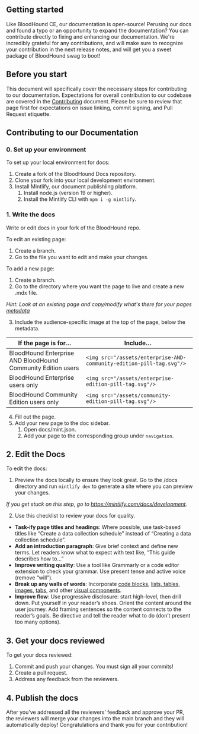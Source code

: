 ## Getting started

Like BloodHound CE, our documentation is open-source! Perusing our docs and found a typo or an opportunity to expand the documentation? You can contribute directly to fixing and enhancing our documentation. We're incredibly grateful for any contributions, and will make sure to recognize your contribution in the next release notes, and will get you a sweet package of BloodHound swag to boot!

## Before you start

This document will specifically cover the necessary steps for contributing to our documentation. Expectations for overall contribution to our codebase are covered in the [Contributing](./Contributing.md) document. Please be sure to review that page first for expectations on issue linking, commit signing, and Pull Request etiquette.

## Contributing to our Documentation

### 0. Set up your environment
To set up your local environment for docs:

1. Create a fork of the BloodHound Docs repository.
2. Clone your fork into your local development environment.
3. Install Mintlify, our document publishling platform.
   1. Install node.js (version 19 or higher).
   2. Install the Mintlify CLI with `npm i -g mintlify`.

### 1. Write the docs
Write or edit docs in your fork of the BloodHound repo.

To edit an existing page: 

1. Create a branch.
2. Go to the file you want to edit and make your changes.

To add a new page:

1. Create a branch.
2. Go to the directory where you want the page to live and create a new .mdx file.

*Hint: Look at an existing page and copy/modify what's there for your pages [metadata](https://mintlify.com/docs/page)*

3. Include the audience-specific image at the top of the page, below the metadata.

| **If the page is for…** | **Include…** |
|------|------|
| BloodHound Enterprise AND BloodHound Community Edition users | `<img src="/assets/enterprise-AND-community-edition-pill-tag.svg"/> ` |
| BloodHound Enterprise users only | `<img src="/assets/enterprise-edition-pill-tag.svg"/>` |
| BloodHound Community Edition users only | `<img src="/assets/community-edition-pill-tag.svg"/>` |

4. Fill out the page.
5. Add your new page to the doc sidebar. 
   1. Open docs/mint.json. 
   2. Add your page to the corresponding group under `navigation`. 

## 2. Edit the Docs
To edit the docs: 
1. Preview the docs locally to ensure they look great. Go to the /docs directory and run `mintlify dev`
to generate a site where you can preview your changes. 

*If you get stuck on this step, go to https://mintlify.com/docs/development.*

2. Use this checklist to review your docs for quality.
  - **Task-ify page titles and headings**: Where possible, use task-based titles like “Create a data collection schedule” instead of  “Creating a data collection schedule”.
  - **Add an introduction paragraph**: Give brief context and define new terms. Let readers know what to expect with text like, “This guide describes how to…” 
  - **Improve writing quality**: Use a tool like Grammarly or a code editor extension to check your grammar. Use present tense and active voice (remove “will”).
  - **Break up any walls of words**: Incorporate [code blocks](https://mintlify.com/docs/content/components/code), [lists, tables](https://mintlify.com/docs/list-table), [images](https://mintlify.com/docs/image-embeds), [tabs](https://mintlify.com/docs/content/components/tabs), and other [visual components](https://mintlify.com/docs/content/components/accordions).
  - **Improve flow**: Use progressive disclosure: start high-level, then drill down. Put yourself in your reader’s shoes. Orient the content around the user journey. Add framing sentences so the content connects to the reader’s goals. Be directive and tell the reader what to do (don’t present too many options).

## 3. Get your docs reviewed
To get your docs reviewed: 

1. Commit and push your changes. You must sign all your commits! 
2. Create a pull request. 
3. Address any feedback from the reviewers.

## 4. Publish the docs
After you’ve addressed all the reviewers’ feedback and approve your PR, the reviewers will merge your changes into the main branch and they will automatically deploy! Congratulations and thank you for your contribution!
